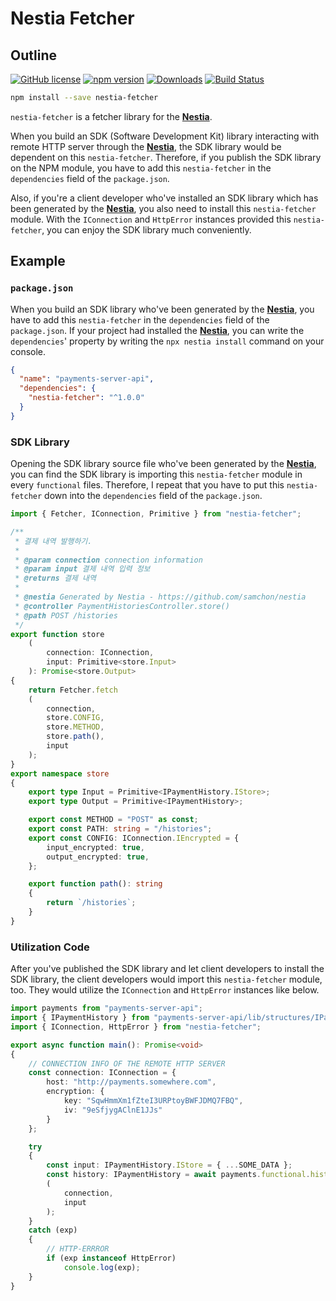 # Nestia Fetcher
## Outline
[![GitHub license](https://img.shields.io/badge/license-MIT-blue.svg)](https://github.com/samchon/nestia-fetcher/blob/master/LICENSE)
[![npm version](https://badge.fury.io/js/nestia-fetcher.svg)](https://www.npmjs.com/package/nestia-fetcher)
[![Downloads](https://img.shields.io/npm/dm/nestia-fetcher.svg)](https://www.npmjs.com/package/nestia-fetcher)
[![Build Status](https://github.com/samchon/nestia-fetcher/workflows/build/badge.svg)](https://github.com/samchon/nestia-fetcher/actions?query=workflow%3Abuild)

```bash
npm install --save nestia-fetcher
```

`nestia-fetcher` is a fetcher library for the [**Nestia**](https://github.com/samchon/nestia).

When you build an SDK (Software Development Kit) library interacting with remote HTTP server through the [**Nestia**](https://github.com/samchon/nestia), the SDK library would be dependent on this `nestia-fetcher`. Therefore, if you publish the SDK library on the NPM module, you have to add this `nestia-fetcher` in the `dependencies` field of the `package.json`.

Also, if you're a client developer who've installed an SDK library which has been generated by the [**Nestia**](https://github.com/samchon/nestia), you also need to install this `nestia-fetcher` module. With the `IConnection` and `HttpError` instances provided this `nestia-fetcher`, you can enjoy the SDK library much conveniently. 




## Example
### `package.json`
When you build an SDK library who've been generated by the [**Nestia**](https://github.com/samchon/nestia), you have to add this `nestia-fetcher` in the `dependencies` field of the `package.json`. If your project had installed the [**Nestia**](https://github.com/samchon/nestia), you can write the `dependencies`' property by writing the `npx nestia install` command on your console.

```json
{
  "name": "payments-server-api",
  "dependencies": {
    "nestia-fetcher": "^1.0.0"
  }
}
```

### SDK Library
Opening the SDK library source file who've been generated by the [**Nestia**](https://github.com/samchon/nestia), you can find the SDK library is importing this `nestia-fetcher` module in every `functional` files. Therefore, I repeat that you have to put this `nestia-fetcher` down into the `dependencies` field of the `package.json`.

```typescript
import { Fetcher, IConnection, Primitive } from "nestia-fetcher";

/**
 * 결제 내역 발행하기.
 * 
 * @param connection connection information
 * @param input 결제 내역 입력 정보
 * @returns 결제 내역
 * 
 * @nestia Generated by Nestia - https://github.com/samchon/nestia
 * @controller PaymentHistoriesController.store()
 * @path POST /histories
 */
export function store
    (
        connection: IConnection,
        input: Primitive<store.Input>
    ): Promise<store.Output>
{
    return Fetcher.fetch
    (
        connection,
        store.CONFIG,
        store.METHOD,
        store.path(),
        input
    );
}
export namespace store
{
    export type Input = Primitive<IPaymentHistory.IStore>;
    export type Output = Primitive<IPaymentHistory>;

    export const METHOD = "POST" as const;
    export const PATH: string = "/histories";
    export const CONFIG: IConnection.IEncrypted = {
        input_encrypted: true,
        output_encrypted: true,
    };

    export function path(): string
    {
        return `/histories`;
    }
}
```

### Utilization Code
After you've published the SDK library and let client developers to install the SDK library, the client developers would import this `nestia-fetcher` module, too. They would utilize the `IConnection` and `HttpError` instances like below.

```typescript
import payments from "payments-server-api";
import { IPaymentHistory } from "payments-server-api/lib/structures/IPaymentHistory";
import { IConnection, HttpError } from "nestia-fetcher";

export async function main(): Promise<void>
{
    // CONNECTION INFO OF THE REMOTE HTTP SERVER
    const connection: IConnection = {
        host: "http://payments.somewhere.com",
        encryption: {
            key: "SqwHmmXm1fZteI3URPtoyBWFJDMQ7FBQ",
            iv: "9eSfjygAClnE1JJs"
        }
    };

    try
    {
        const input: IPaymentHistory.IStore = { ...SOME_DATA };
        const history: IPaymentHistory = await payments.functional.histories.store
        (
            connection,
            input
        );
    }
    catch (exp)
    {
        // HTTP-ERRROR
        if (exp instanceof HttpError)
            console.log(exp);
    }
}
```